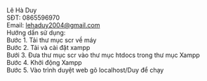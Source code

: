 Lê Hà Duy<br>
SĐT: 0865596970<br>
Email: lehaduy2004@gmail.com<br>
Hướng dấn sử dụng:<br>
Bước 1. Tải thư mục scr về máy <br>
Bước 2. Tải và cài đặt xampp<br>
Bưới 3. Đưa thư mục scr vào thư mục htdocs trong thư mục Xampp<br>
Bước 4. Khởi động Xampp<br> 
Bước 5. Vào trình duyệt web gõ localhost/Duy để chạy<br>
